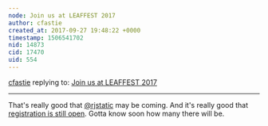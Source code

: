 ```yaml
---
node: Join us at LEAFFEST 2017
author: cfastie
created_at: 2017-09-27 19:48:22 +0000
timestamp: 1506541702
nid: 14873
cid: 17470
uid: 554
---
```




[cfastie](../profile/cfastie) replying to: [Join us at LEAFFEST 2017](../notes/cfastie/09-10-2017/join-us-at-leaffest-2017)

----
That's really good that [@rjstatic](/profile/rjstatic) may be coming. And it's really good that [registration is still open](https://docs.google.com/forms/d/e/1FAIpQLSdsbb4fyPhfucLg6jv0CJEjbFdl84LBKwQydpAm4fYYF_W7yw/viewform). Gotta know soon how many there will be.